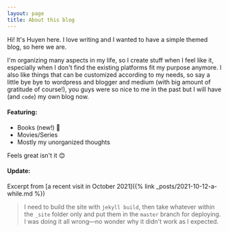 ```yaml
---
layout: page
title: About this blog
---
```


<style rel="stylesheet">
@import url('/assets/css/about.css');
</style>

Hi! It's Huyen here. I love writing and I wanted to have a simple themed blog, so here we are.

I'm organizing many aspects in my life, so I create stuff when I feel like it, especially when I don't find the
existing platforms fit my purpose anymore. I also like things that can be customized according to my needs, so say a
little bye bye to wordpress and blogger and medium (with big amount of gratitude of course!), you guys were so nice
to me in the past but I will have (and `code`) my own blog now.

#### Featuring:

- Books (new!) 🌟
- Movies/Series
- Mostly my unorganized thoughts

Feels great isn't it 😊

#### Update:
Excerpt from [a recent visit in  October 2021]({% link _posts/2021-10-12-a-while.md %})

> I need to build the site with `jekyll build`, then take whatever within the `_site` folder only and put them in the
`master` branch for deploying. I was doing it all wrong—no wonder why it didn't work as I expected.

<a href="https://github.com/huyendoesstuff/huyendoesstuff.github.io"
	target="_blank"
	class="github-footer">
<i class="fa fa-github footer" style="font-size:33px"></i>
</a>
